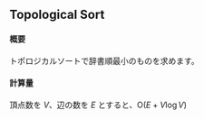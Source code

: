 ## Topological Sort

#### 概要

トポロジカルソートで辞書順最小のものを求めます。

#### 計算量

頂点数を $V$、辺の数を $E$ とすると、$\mathrm{O}(E + V \log V)$